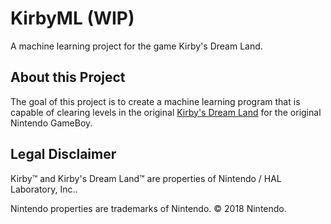 # KirbyML (WIP)
A machine learning project for the game Kirby's Dream Land.

## About this Project
The goal of this project is to create a machine learning program that is capable of clearing levels in the original [Kirby's Dream Land](https://en.wikipedia.org/wiki/Kirby%27s_Dream_Land) for the original Nintendo GameBoy.

## Legal Disclaimer
Kirby&trade; and Kirby's Dream Land&trade; are properties of Nintendo / HAL Laboratory, Inc.. 

Nintendo properties are trademarks of Nintendo. © 2018 Nintendo.
